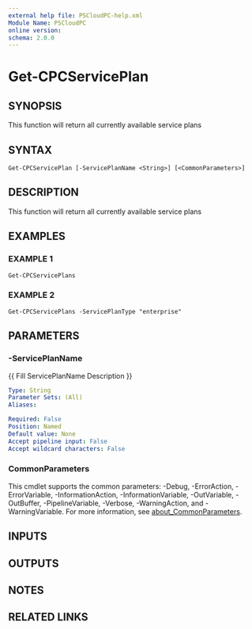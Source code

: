 ```yaml
---
external help file: PSCloudPC-help.xml
Module Name: PSCloudPC
online version:
schema: 2.0.0
---
```


# Get-CPCServicePlan

## SYNOPSIS
This function will return all currently available service plans

## SYNTAX

```
Get-CPCServicePlan [-ServicePlanName <String>] [<CommonParameters>]
```

## DESCRIPTION
This function will return all currently available service plans

## EXAMPLES

### EXAMPLE 1
```
Get-CPCServicePlans
```

### EXAMPLE 2
```
Get-CPCServicePlans -ServicePlanType "enterprise"
```

## PARAMETERS

### -ServicePlanName
{{ Fill ServicePlanName Description }}

```yaml
Type: String
Parameter Sets: (All)
Aliases:

Required: False
Position: Named
Default value: None
Accept pipeline input: False
Accept wildcard characters: False
```

### CommonParameters
This cmdlet supports the common parameters: -Debug, -ErrorAction, -ErrorVariable, -InformationAction, -InformationVariable, -OutVariable, -OutBuffer, -PipelineVariable, -Verbose, -WarningAction, and -WarningVariable. For more information, see [about_CommonParameters](http://go.microsoft.com/fwlink/?LinkID=113216).

## INPUTS

## OUTPUTS

## NOTES

## RELATED LINKS
